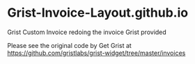# Grist-Invoice-Layout.github.io
Grist Custom Invoice
redoing the invoice Grist provided

Please see the original code by Get Grist at https://github.com/gristlabs/grist-widget/tree/master/invoices
